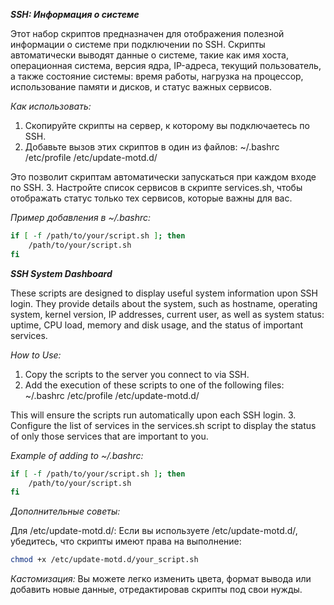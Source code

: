 ***SSH: Информация о системе***

Этот набор скриптов предназначен для отображения полезной информации о системе при подключении по SSH. Скрипты автоматически выводят данные о системе, такие как имя хоста, операционная система, версия ядра, IP-адреса, текущий пользователь, а также состояние системы: время работы, нагрузка на процессор, использование памяти и дисков, и статус важных сервисов.

*Как использовать:*
1. Скопируйте скрипты на сервер, к которому вы подключаетесь по SSH.
2. Добавьте вызов этих скриптов в один из файлов:
~/.bashrc
/etc/profile
/etc/update-motd.d/

Это позволит скриптам автоматически запускаться при каждом входе по SSH.
3. Настройте список сервисов в скрипте services.sh, чтобы отображать статус только тех сервисов, которые важны для вас.

*Пример добавления в ~/.bashrc:*
```bash
if [ -f /path/to/your/script.sh ]; then
    /path/to/your/script.sh
fi
```

***SSH System Dashboard***

These scripts are designed to display useful system information upon SSH login. They provide details about the system, such as hostname, operating system, kernel version, IP addresses, current user, as well as system status: uptime, CPU load, memory and disk usage, and the status of important services.

*How to Use:*
1. Copy the scripts to the server you connect to via SSH.
2. Add the execution of these scripts to one of the following files:
~/.bashrc
/etc/profile
/etc/update-motd.d/

This will ensure the scripts run automatically upon each SSH login.
3. Configure the list of services in the services.sh script to display the status of only those services that are important to you.

*Example of adding to ~/.bashrc:*
```bash
if [ -f /path/to/your/script.sh ]; then
    /path/to/your/script.sh
fi
```
*Дополнительные советы:*

Для /etc/update-motd.d/:
Если вы используете /etc/update-motd.d/, убедитесь, что скрипты имеют права на выполнение:

```bash
chmod +x /etc/update-motd.d/your_script.sh
```

*Кастомизация:*
Вы можете легко изменить цвета, формат вывода или добавить новые данные, отредактировав скрипты под свои нужды.
